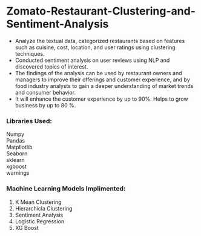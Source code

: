 # Zomato-Restaurant-Clustering-and-Sentiment-Analysis

* Analyze the textual data,  categorized restaurants based on features such as cuisine, cost, location, and user ratings using  clustering techniques.
* Conducted sentiment analysis on user reviews using NLP and discovered topics of interest. 
* The findings of the analysis can be used by restaurant owners and managers to improve their offerings and customer experience, and by food industry analysts to gain a deeper understanding of market trends and consumer behavior. 
* It  will enhance the customer experience by up to 90%. Helps to grow business by up to 80 %.


### Libraries Used:
Numpy<br>
Pandas<br>
Matpllotlib<br>
Seaborn<br>
sklearn<br>
xgboost<br>
warnings<br>

### Machine Learning Models Implimented:
1. K Mean Clustering
2. Hierarchicla Clustering
3. Sentiment Analysis
4. Logistic Regression
5. XG Boost
